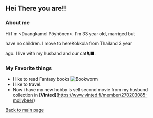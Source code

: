 ## Hei There you are!!

### About me

Hi I`m <Duangkamol Pöyhönen>. I´m 33 year old, marriged but 

have no children. I move to hereKokkola from Thailand 3 year 

ago. I live with my husband and our cat🐈‍⬛.

### My Favorite things
* I like to read Fantasy books ![Bookworm](image.png)
* I like to travel.
* Now i have my new hobby is sell second movie from my husbund collection in **[Vinted]**(https://www.vinted.fi/member/270203085-mollybeer)


[Back to main page](index.md)